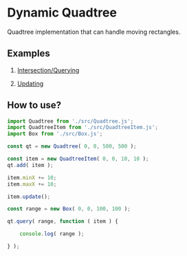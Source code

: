 # Dynamic Quadtree
Quadtree implementation that can handle moving rectangles. 

## Examples
1. [Intersection/Querying](https://bytezeroseven.github.io/dynamic-quadtree/examples/index.html)

2. [Updating](https://bytezeroseven.github.io/dynamic-quadtree/examples/updating.html)

## How to use?
```js
import Quadtree from './src/Quadtree.js';
import QuadtreeItem from './src/QuadtreeItem.js';
import Box from './src/Box.js';

const qt = new Quadtree( 0, 0, 500, 500 );

const item = new QuadtreeItem( 0, 0, 10, 10 );
qt.add( item );

item.minX += 10;
item.maxX += 10;

item.update();

const range = new Box( 0, 0, 100, 100 );

qt.query( range, function ( item ) {

	console.log( range );

} );
```
